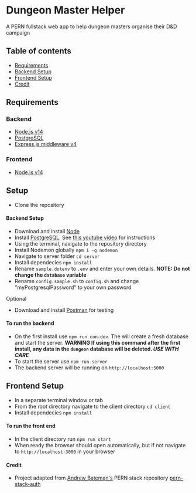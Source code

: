 # Dungeon Master Helper

A PERN fullstack web app to help dungeon masters organise their D&D campaign

## Table of contents

-   [Requirements](#requirements)
-   [Backend Setup](#backend-setup)
-   [Frontend Setup](#frontend-setup)
-   [Credit](#credit)

## Requirements

### Backend

-   [Node.js v14](https://nodejs.org/es/)
-   [PostgreSQL](https://www.postgresql.org/)
-   [Express.js middleware v4](https://expressjs.com/)

### Frontend

-   [Node.js v14](https://nodejs.org/es/)

## Setup

-   Clone the repository

#### Backend Setup

-   Download and install [Node](https://nodejs.org/es/)
-   Install [PostgreSQL](https://www.postgresql.org/). See [this youtube video](https://www.youtube.com/watch?v=fZQI7nBu32M) for instructions
-   Using the terminal, navigate to the repository directory
-   Install Nodemon globally `npm i -g nodemon`
-   Navigate to server folder `cd server`
-   Install dependecies `npm install`
-   Rename `sample.dotenv` to `.env` and enter your own details. **NOTE: Do not change the `database` variable**
-   Rename `config.sample.sh` to `config.sh` and change "myPostgresqlPassword" to your own password

Optional

-   Download and install [Postman](https://www.postman.com/downloads/) for testing

#### To run the backend

-   On the first install use `npm run con-dev`. The will create a fresh database and start the server. **WARNING If using this command after the first install, any data in the `dungeon` database will be deleted. _USE WITH CARE_**
-   To start the server use `npm run server`
-   The backend server will be running on `http://localhost:5000`

## Frontend Setup

-   In a separate terminal window or tab
-   From the root directory navigate to the client directory `cd client`
-   Install dependecies `npm install`

#### To run the front end

-   In the client directory run `npm run start`
-   When ready the browser should open automatically, but if not navigate to `http://localhost:3000` in your browser

#### Credit

-   Project adapted from [Andrew Bateman's](https://www.andrewbateman.org) PERN stack repository [pern-stack-auth](https://github.com/AndrewJBateman/pern-stack-auth)
